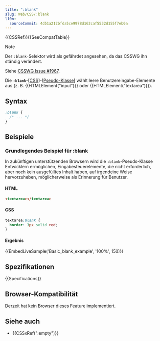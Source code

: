 ```yaml
---
title: ":blank"
slug: Web/CSS/:blank
l10n:
  sourceCommit: 4d51a212bfda5ce9978d162caf5532d155f7eb0a
---
```


{{CSSRef}}{{SeeCompatTable}}

> [!NOTE]
> Der `:blank`-Selektor wird als gefährdet angesehen, da das CSSWG ihn ständig verändert.
>
> Siehe [CSSWG Issue #1967](https://github.com/w3c/csswg-drafts/issues/1967).

Die **`:blank`**-[[CSS](/de/docs/Web/CSS)]-[[Pseudo-Klasse](/de/docs/Web/CSS/Pseudo-classes)] wählt leere Benutzereingabe-Elemente aus (z. B. {{HTMLElement("input")}} oder {{HTMLElement("textarea")}}).

## Syntax

```css
:blank {
  /* ... */
}
```

## Beispiele

### Grundlegendes Beispiel für :blank

In zukünftigen unterstützenden Browsern wird die `:blank`-Pseudo-Klasse Entwicklern ermöglichen, Eingabesteuerelemente, die nicht erforderlich, aber noch kein ausgefülltes Inhalt haben, auf irgendeine Weise hervorzuheben, möglicherweise als Erinnerung für Benutzer.

#### HTML

```html
<textarea></textarea>
```

#### CSS

```css
textarea:blank {
  border: 3px solid red;
}
```

#### Ergebnis

{{EmbedLiveSample('Basic_blank_example', '100%', 150)}}

## Spezifikationen

{{Specifications}}

## Browser-Kompatibilität

Derzeit hat kein Browser dieses Feature implementiert.

## Siehe auch

- {{CSSxRef(":empty")}}
